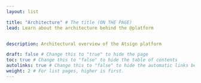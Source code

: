 ```yaml
---
layout: list

title: "Architecture" # The title (ON THE PAGE)
lead: Learn about the architecture behind the @platform


description: Architectural overview of the Atsign platform

draft: false # Change this to "true" to hide the page
toc: true # Change this to "false" to hide the table of contents
autolinks: true # Change this to "false" to hide the automatic links below your content
weight: 2 # For list pages, higher is first.
---
```

